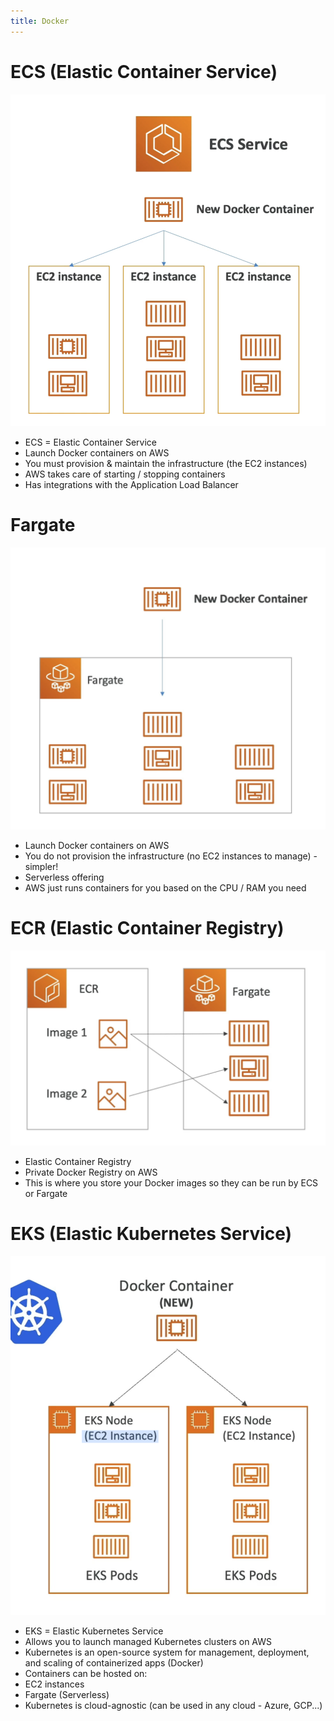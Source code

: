 ```yaml
---
title: Docker
---
```

# ECS (Elastic Container Service)
![ECS](./ECS.png)
- ECS = Elastic Container Service
- Launch Docker containers on AWS
- You must provision & maintain the infrastructure (the EC2 instances)
- AWS takes care of starting / stopping containers
- Has integrations with the Application Load Balancer

# Fargate
![Fargate](./Fargate.png)
- Launch Docker containers on AWS
- You do not provision the infrastructure (no EC2 instances to manage) - simpler!
- Serverless offering
- AWS just runs containers for you based on the CPU / RAM you need

# ECR (Elastic Container Registry)
![ECR](./ECR.png)
- Elastic Container Registry
- Private Docker Registry on AWS
- This is where you store your Docker images so they can be run by ECS or Fargate

# EKS (Elastic Kubernetes Service)
![EKS](./EKS.png)
- EKS = Elastic Kubernetes Service
- Allows you to launch managed Kubernetes clusters on AWS
- Kubernetes is an open-source system for management, deployment, and scaling of containerized apps (Docker)
- Containers can be hosted on:
- EC2 instances
- Fargate (Serverless)
- Kubernetes is cloud-agnostic
(can be used in any cloud - Azure, GCP...)